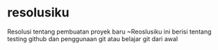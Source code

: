 # resolusiku
Resolusi tentang pembuatan proyek baru
~Reoslusiku ini berisi tentang testing github dan penggunaan git atau belajar git dari awal
